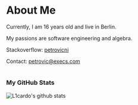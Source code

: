 # About Me

Currently, I am 16 years old and live in Berlin.

My passions are software engineering and algebra.

Stackoverflow: [petrovicni](https://stackoverflow.com/users/22807632/petrovicni)

Contact: [petrovic@execs.com](mailto:petrovic@execs.com)

#

### My GitHub Stats

![L1cardo's github stats](https://github-readme-stats.vercel.app/api?username=petrovicni&show_icons=true)

#
